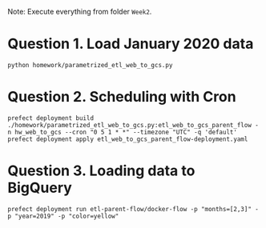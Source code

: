 Note: Execute everything from folder `Week2`.

# Question 1. Load January 2020 data

```
python homework/parametrized_etl_web_to_gcs.py
```

# Question 2. Scheduling with Cron

```
prefect deployment build ./homework/parametrized_etl_web_to_gcs.py:etl_web_to_gcs_parent_flow -n hw_web_to_gcs --cron "0 5 1 * *" --timezone "UTC" -q 'default'
prefect deployment apply etl_web_to_gcs_parent_flow-deployment.yaml
```

# Question 3. Loading data to BigQuery

```
prefect deployment run etl-parent-flow/docker-flow -p "months=[2,3]" -p "year=2019" -p "color=yellow"
```